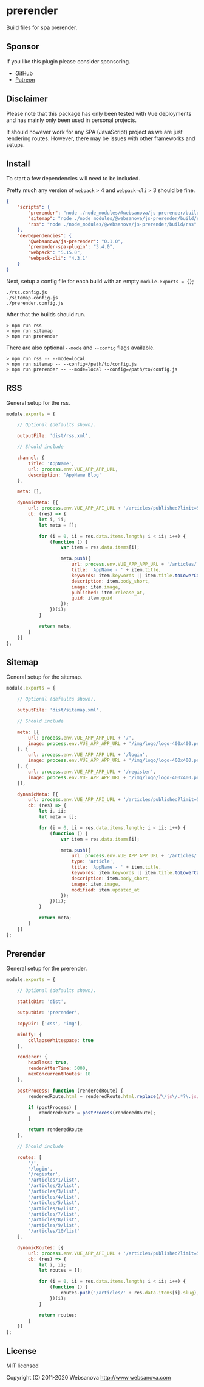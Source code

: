 # prerender

Build files for spa prerender.


## Sponsor

If you like this plugin please consider sponsoring.

* [GitHub](https://github.com/sponsors/websanova)
* [Patreon](https://patreon.com/websanova)


## Disclaimer

Please note that this package has only been tested with Vue deployments and has mainly only been used in personal projects.

It should however work for any SPA (JavaScript) project as we are just rendering routes. However, there may be issues with other frameworks and setups.


## Install

To start a few dependencies will need to be included.

Pretty much any version of `webpack` > 4 and `webpack-cli` > 3 should be fine.


```json
{
    "scripts": {
        "prerender": "node ./node_modules/@websanova/js-prerender/build/prerender",
        "sitemap": "node ./node_modules/@websanova/js-prerender/build/sitemap",
        "rss": "node ./node_modules/@websanova/js-prerender/build/rss"
    },
    "devDependencies": {
        "@websanova/js-prerender": "0.1.0",
        "prerender-spa-plugin": "3.4.0",
        "webpack": "5.15.0",
        "webpack-cli": "4.3.1"
    }
}
```

Next, setup a config file for each build with an empty `module.exports = {}`;

```shell
./rss.config.js
./sitemap.config.js
./prerender.config.js
```

After that the builds should run.

```shell
> npm run rss
> npm run sitemap
> npm run prerender
```

There are also optional `--mode` and `--config` flags available.

```shell
> npm run rss -- --mode=local
> npm run sitemap -- --config=/path/to/config.js
> npm run prerender -- --mode=local --config=/path/to/config.js
```


## RSS

General setup for the rss.

```js
module.exports = {

    // Optional (defaults shown).

    outputFile: 'dist/rss.xml',

    // Should include

    channel: {
        title: 'AppName',
        url: process.env.VUE_APP_APP_URL,
        description: 'AppName Blog'
    },

    meta: [],

    dynamicMeta: [{
        url: process.env.VUE_APP_API_URL + '/articles/published?limit=500',
        cb: (res) => {
            let i, ii;
            let meta = [];

            for (i = 0, ii = res.data.items.length; i < ii; i++) {
                (function () {
                    var item = res.data.items[i];

                    meta.push({
                        url: process.env.VUE_APP_APP_URL + '/articles/' + item.slug,
                        title: 'AppName - ' + item.title,
                        keywords: item.keywords || item.title.toLowerCase().split(' ').join(', '),
                        description: item.body_short,
                        image: item.image,
                        published: item.release_at,
                        guid: item.guid
                    });
                })(i);
            }

            return meta;
        }
    }]
};
```


## Sitemap

General setup for the sitemap.

```js
module.exports = {

    // Optional (defaults shown).

    outputFile: 'dist/sitemap.xml',

    // Should include

    meta: [{
        url: process.env.VUE_APP_APP_URL + '/',
        image: process.env.VUE_APP_APP_URL + '/img/logo/logo-400x400.png',
    }, {
        url: process.env.VUE_APP_APP_URL + '/login',
        image: process.env.VUE_APP_APP_URL + '/img/logo/logo-400x400.png'
    }, {
        url: process.env.VUE_APP_APP_URL + '/register',
        image: process.env.VUE_APP_APP_URL + '/img/logo/logo-400x400.png'
    }],

    dynamicMeta: [{
        url: process.env.VUE_APP_API_URL + '/articles/published?limit=500',
        cb: (res) => {
            let i, ii;
            let meta = [];

            for (i = 0, ii = res.data.items.length; i < ii; i++) {
                (function () {
                    var item = res.data.items[i];

                    meta.push({
                        url: process.env.VUE_APP_APP_URL + '/articles/' + item.slug,
                        type: 'article',
                        title: 'AppName - ' + item.title,
                        keywords: item.keywords || item.title.toLowerCase().split(' ').join(', '),
                        description: item.body_short,
                        image: item.image,
                        modified: item.updated_at
                    });
                })(i);
            }

            return meta;
        }
    }]
};
```


## Prerender

General setup for the prerender.

```js
module.exports = {

    // Optional (defaults shown).

    staticDir: 'dist',

    outputDir: 'prerender',

    copyDir: ['css', 'img'],

    minify: {
        collapseWhitespace: true
    },

    renderer: {
        headless: true,
        renderAfterTime: 5000,
        maxConcurrentRoutes: 10
    },

    postProcess: function (renderedRoute) {
        renderedRoute.html = renderedRoute.html.replace(/\/js\/.*?\.js/g, '');

        if (postProcess) {
            renderedRoute = postProcess(renderedRoute);
        }

        return renderedRoute
    },

    // Should include

    routes: [
        '/',
        '/login',
        '/register',
        '/articles/1/list',
        '/articles/2/list',
        '/articles/3/list',
        '/articles/4/list',
        '/articles/5/list',
        '/articles/6/list',
        '/articles/7/list',
        '/articles/8/list',
        '/articles/9/list',
        '/articles/10/list'
    ],

    dynamicRoutes: [{
        url: process.env.VUE_APP_API_URL + '/articles/published?limit=500',
        cb: (res) => {
            let i, ii;
            let routes = [];

            for (i = 0, ii = res.data.items.length; i < ii; i++) {
                (function () {
                    routes.push('/articles/' + res.data.items[i].slug);
                })(i);
            }

            return routes;
        }
    }]
};
```


## License

MIT licensed

Copyright (C) 2011-2020 Websanova http://www.websanova.com